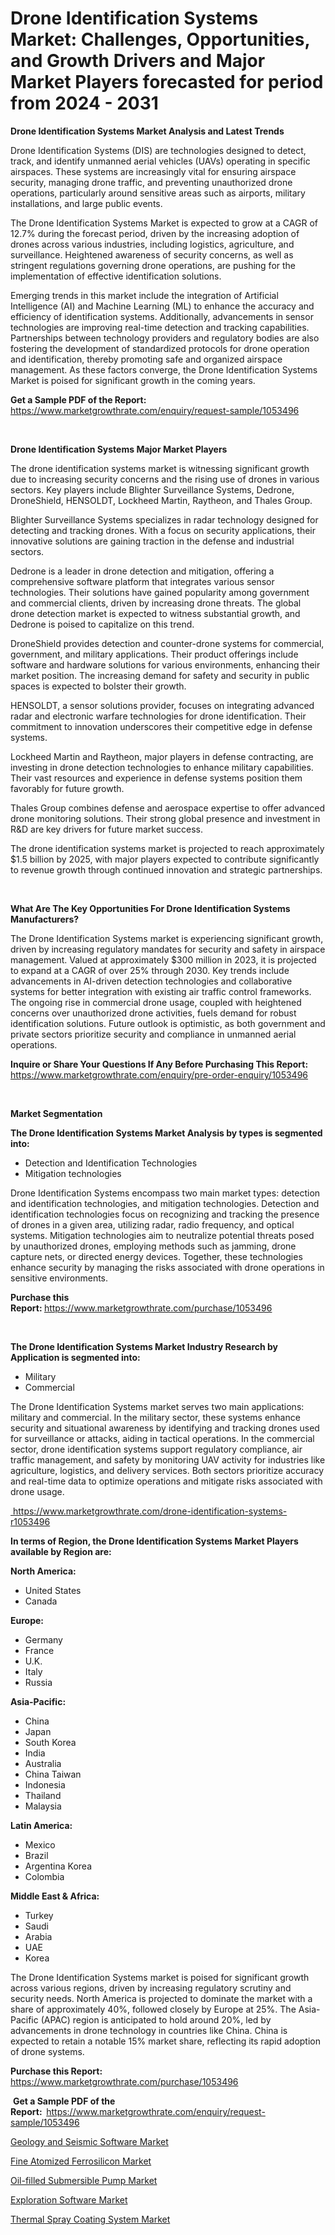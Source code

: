 <p><h1>Drone Identification Systems Market: Challenges, Opportunities, and Growth Drivers and Major Market Players forecasted for period from 2024 - 2031</h1></p><p><strong>Drone Identification Systems Market Analysis and Latest Trends</strong></p>
<p><p>Drone Identification Systems (DIS) are technologies designed to detect, track, and identify unmanned aerial vehicles (UAVs) operating in specific airspaces. These systems are increasingly vital for ensuring airspace security, managing drone traffic, and preventing unauthorized drone operations, particularly around sensitive areas such as airports, military installations, and large public events.</p><p>The Drone Identification Systems Market is expected to grow at a CAGR of 12.7% during the forecast period, driven by the increasing adoption of drones across various industries, including logistics, agriculture, and surveillance. Heightened awareness of security concerns, as well as stringent regulations governing drone operations, are pushing for the implementation of effective identification solutions. </p><p>Emerging trends in this market include the integration of Artificial Intelligence (AI) and Machine Learning (ML) to enhance the accuracy and efficiency of identification systems. Additionally, advancements in sensor technologies are improving real-time detection and tracking capabilities. Partnerships between technology providers and regulatory bodies are also fostering the development of standardized protocols for drone operation and identification, thereby promoting safe and organized airspace management. As these factors converge, the Drone Identification Systems Market is poised for significant growth in the coming years.</p></p>
<p><strong>Get a Sample PDF of the Report:&nbsp;</strong> <a href="https://www.marketgrowthrate.com/enquiry/request-sample/1053496">https://www.marketgrowthrate.com/enquiry/request-sample/1053496</a></p>
<p>&nbsp;</p>
<p><strong>Drone Identification Systems Major Market Players</strong></p>
<p><p>The drone identification systems market is witnessing significant growth due to increasing security concerns and the rising use of drones in various sectors. Key players include Blighter Surveillance Systems, Dedrone, DroneShield, HENSOLDT, Lockheed Martin, Raytheon, and Thales Group.</p><p>Blighter Surveillance Systems specializes in radar technology designed for detecting and tracking drones. With a focus on security applications, their innovative solutions are gaining traction in the defense and industrial sectors.</p><p>Dedrone is a leader in drone detection and mitigation, offering a comprehensive software platform that integrates various sensor technologies. Their solutions have gained popularity among government and commercial clients, driven by increasing drone threats. The global drone detection market is expected to witness substantial growth, and Dedrone is poised to capitalize on this trend.</p><p>DroneShield provides detection and counter-drone systems for commercial, government, and military applications. Their product offerings include software and hardware solutions for various environments, enhancing their market position. The increasing demand for safety and security in public spaces is expected to bolster their growth.</p><p>HENSOLDT, a sensor solutions provider, focuses on integrating advanced radar and electronic warfare technologies for drone identification. Their commitment to innovation underscores their competitive edge in defense systems.</p><p>Lockheed Martin and Raytheon, major players in defense contracting, are investing in drone detection technologies to enhance military capabilities. Their vast resources and experience in defense systems position them favorably for future growth.</p><p>Thales Group combines defense and aerospace expertise to offer advanced drone monitoring solutions. Their strong global presence and investment in R&D are key drivers for future market success.</p><p>The drone identification systems market is projected to reach approximately $1.5 billion by 2025, with major players expected to contribute significantly to revenue growth through continued innovation and strategic partnerships.</p></p>
<p>&nbsp;</p>
<p><strong>What Are The Key Opportunities For Drone Identification Systems Manufacturers?</strong></p>
<p><p>The Drone Identification Systems market is experiencing significant growth, driven by increasing regulatory mandates for security and safety in airspace management. Valued at approximately $300 million in 2023, it is projected to expand at a CAGR of over 25% through 2030. Key trends include advancements in AI-driven detection technologies and collaborative systems for better integration with existing air traffic control frameworks. The ongoing rise in commercial drone usage, coupled with heightened concerns over unauthorized drone activities, fuels demand for robust identification solutions. Future outlook is optimistic, as both government and private sectors prioritize security and compliance in unmanned aerial operations.</p></p>
<p><strong>Inquire or Share Your Questions If Any Before Purchasing This Report:</strong> <a href="https://www.marketgrowthrate.com/enquiry/pre-order-enquiry/1053496">https://www.marketgrowthrate.com/enquiry/pre-order-enquiry/1053496</a></p>
<p>&nbsp;</p>
<p><strong>Market Segmentation</strong></p>
<p><strong>The Drone Identification Systems Market Analysis by types is segmented into:</strong></p>
<p><ul><li>Detection and Identification Technologies</li><li>Mitigation technologies</li></ul></p>
<p><p>Drone Identification Systems encompass two main market types: detection and identification technologies, and mitigation technologies. Detection and identification technologies focus on recognizing and tracking the presence of drones in a given area, utilizing radar, radio frequency, and optical systems. Mitigation technologies aim to neutralize potential threats posed by unauthorized drones, employing methods such as jamming, drone capture nets, or directed energy devices. Together, these technologies enhance security by managing the risks associated with drone operations in sensitive environments.</p></p>
<p><strong>Purchase this Report:&nbsp;</strong><a href="https://www.marketgrowthrate.com/purchase/1053496">https://www.marketgrowthrate.com/purchase/1053496</a></p>
<p>&nbsp;</p>
<p><strong>The Drone Identification Systems Market Industry Research by Application is segmented into:</strong></p>
<p><ul><li>Military</li><li>Commercial</li></ul></p>
<p><p>The Drone Identification Systems market serves two main applications: military and commercial. In the military sector, these systems enhance security and situational awareness by identifying and tracking drones used for surveillance or attacks, aiding in tactical operations. In the commercial sector, drone identification systems support regulatory compliance, air traffic management, and safety by monitoring UAV activity for industries like agriculture, logistics, and delivery services. Both sectors prioritize accuracy and real-time data to optimize operations and mitigate risks associated with drone usage.</p></p>
<p><a href="https://www.marketgrowthrate.com/drone-identification-systems-r1053496">&nbsp;https://www.marketgrowthrate.com/drone-identification-systems-r1053496</a></p>
<p><strong>In terms of Region, the Drone Identification Systems Market Players available by Region are:</strong></p>
<p>
    <p> <strong> North America: </strong>
        <ul>
            <li>United States</li>
            <li>Canada</li>
        </ul>
        </p> 
    <p> <strong> Europe: </strong>
        <ul>
            <li>Germany</li>
            <li>France</li>
            <li>U.K.</li>
            <li>Italy</li>
            <li>Russia</li>
        </ul>
        </p> 
    <p> <strong> Asia-Pacific: </strong>
        <ul>
            <li>China</li>
            <li>Japan</li>
            <li>South Korea</li>
            <li>India</li>
            <li>Australia</li>
            <li>China Taiwan</li>
            <li>Indonesia</li>
            <li>Thailand</li>
            <li>Malaysia</li>
        </ul>
        </p> 
    <p> <strong> Latin America: </strong>
        <ul>
            <li>Mexico</li>
            <li>Brazil</li>
            <li>Argentina Korea</li>
            <li>Colombia</li>
        </ul>
        </p> 
    <p> <strong> Middle East & Africa: </strong>
        <ul>
            <li>Turkey</li>
            <li>Saudi</li>
            <li>Arabia</li>
            <li>UAE</li>
            <li>Korea</li>
        </ul>
    </p>
    </p>
<p><p>The Drone Identification Systems market is poised for significant growth across various regions, driven by increasing regulatory scrutiny and security needs. North America is projected to dominate the market with a share of approximately 40%, followed closely by Europe at 25%. The Asia-Pacific (APAC) region is anticipated to hold around 20%, led by advancements in drone technology in countries like China. China is expected to retain a notable 15% market share, reflecting its rapid adoption of drone systems.</p></p>
<p><strong>Purchase this Report: </strong><a href="https://www.marketgrowthrate.com/purchase/1053496">https://www.marketgrowthrate.com/purchase/1053496</a></p>
<p>&nbsp;<strong>Get a Sample PDF of the Report:&nbsp;&nbsp;</strong><a href="https://www.marketgrowthrate.com/enquiry/request-sample/1053496">https://www.marketgrowthrate.com/enquiry/request-sample/1053496</a></p>
<p><strong></strong></p>
<p><p><a href="https://www.linkedin.com/pulse/geology-seismic-software-market-outlook-forecast-from-2024-2031-qptae">Geology and Seismic Software Market</a></p><p><a href="https://medium.com/@xashxysy13/global-fine-atomized-ferrosilicon-industry-analysis-share-growth-trends-and-forecast-2024-to-079a516b7342?postPublishedType=repub">Fine Atomized Ferrosilicon Market</a></p><p><a href="https://medium.com/@xashxysy13/oil-filled-submersible-pump-market-size-growth-trends-and-industry-analysis-by-type-by-4b7fbe4dd3d5?postPublishedType=repub">Oil-filled Submersible Pump Market</a></p><p><a href="https://www.linkedin.com/pulse/exploration-software-market-size-type-cloud-basedweb-based-product-xrd6e">Exploration Software Market</a></p><p><a href="https://issuu.com/reportprime-2/docs/thermal-spray-coating-system-market_e78622c3aa32ca">Thermal Spray Coating System Market</a></p></p>
